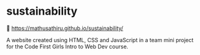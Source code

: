 # sustainability

📎 https://mathusathiru.github.io/sustainability/

A website created using HTML, CSS and JavaScript in a team mini project for the Code First Girls Intro to Web Dev course. 
